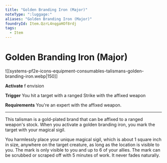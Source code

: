 ```yaml
---
title: "Golden Branding Iron (Major)"
noteType: ":luggage:"
aliases: "Golden Branding Iron (Major)"
foundryId: Item.QzrL4nqgaHOf8rdj
tags:
  - Item
---
```


# Golden Branding Iron (Major)
![[systems-pf2e-icons-equipment-consumables-talismans-golden-branding-iron.webp|150]]

**Activate** f envision

**Trigger** You hit a target with a ranged Strike with the affixed weapon

**Requirements** You're an expert with the affixed weapon.

* * *

This talisman is a gold-plated brand that can be affixed to a ranged weapon's stock. When you activate a golden branding iron, you mark the target with your magical sigil.

You harmlessly place your unique magical sigil, which is about 1 square inch in size, anywhere on the target creature, as long as the location is visible to you. The mark is only visible to you and up to 6 of your allies. The mark can be scrubbed or scraped off with 5 minutes of work. It never fades naturally.
